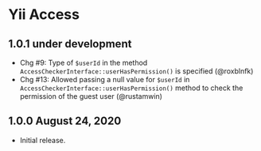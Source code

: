 # Yii Access

## 1.0.1 under development

- Chg #9: Type of `$userId` in the method `AccessCheckerInterface::userHasPermission()` is specified (@roxblnfk)
- Chg #13: Allowed passing a null value for `$userId` in `AccessCheckerInterface::userHasPermission()` method 
  to check the permission of the guest user (@rustamwin)

## 1.0.0 August 24, 2020

- Initial release.

